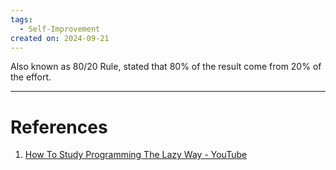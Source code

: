 ```yaml
---
tags:
  - Self-Improvement
created on: 2024-09-21
---
```


Also known as 80/20 Rule, stated that 80% of the result come from 20% of the effort.

---
# References
1. [How To Study Programming The Lazy Way - YouTube](https://www.youtube.com/watch?v=pXHnLbyDKNQ)